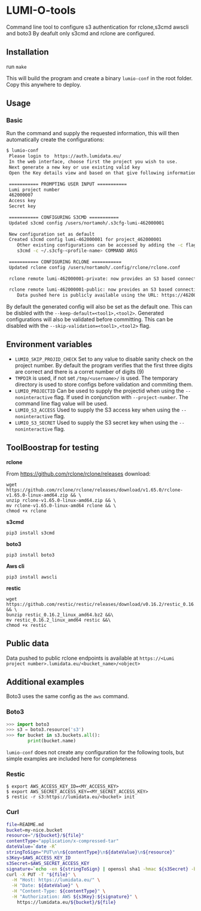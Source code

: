# LUMI-O-tools

Command line tool to configure s3 authentication for rclone,s3cmd awscli and boto3
By deafult only s3cmd and rclone are configured. 

## Installation

run
`make`

This will build the program and create a binary `lumio-conf`
in the root folder. Copy this anywhere to deploy.


## Usage

### Basic 

Run the command and supply the requested information, this will then automatically
create the configurations:

```bash
$ lumio-conf 
 Please login to  https://auth.lumidata.eu/
 In the web interface, choose first the project you wish to use.
 Next generate a new key or use existing valid key
 Open the Key details view and based on that give following information
 
 =========== PROMPTING USER INPUT ===========
 Lumi project number
 462000007
 Access key
 Secret key
 
 =========== CONFIGURING S3CMD ===========
 Updated s3cmd config /users/nortamoh/.s3cfg-lumi-462000001
 
 New configuration set as default
 Created s3cmd config lumi-462000001 for project_462000001
 	Other existing configurations can be accessed by adding the -c flag
 	s3cmd -c ~/.s3cfg-<profile-name> COMMAND ARGS
 
 =========== CONFIGURING RCLONE ===========
 Updated rclone config /users/nortamoh/.config/rclone/rclone.conf
 
 rclone remote lumi-462000001-private: now provides an S3 based connection to Lumi-O storage area of project_462000001
 
 rclone remote lumi-462000001-public: now provides an S3 based connection to Lumi-O storage area of project_462000001
 	Data pushed here is publicly available using the URL: https://462000001.lumidata.eu/<bucket_name>/<object>"
```

By default the generated config will also be set as the default one. This can be disbled with the `--keep-default=<tool1>,<tool2>`.
Generated configurations will also be validated before committing. This can be disabled with the `--skip-validation=<tool1>,<tool2>` flag.


## Environment variables



- `LUMIO_SKIP_PROJID_CHECK` Set to any value to disable sanity check on the project number.
By default the program verifies that the first three digits are correct and there is a corret number of digits (9) 
- `TMPDIR` is used, if not set `/tmp/<username>/` is used. The temporary
directory is used to store configs before validation and commiting them. 
- `LUMIO_PROJECTID` Can be used to supply the projectid when using the `--noninteractive` flag. If used in conjunction with `--project-number`. The command line flag value will be used.
- `LUMIO_S3_ACCESS` Used to supply the S3 access key when using the `--noninteractive` flag.
- `LUMIO_S3_SECRET` Used to supply the S3 secret key when using the `--noninteractive` flag.




## ToolBoostrap for testing

**rclone**

From https://github.com/rclone/rclone/releases download:
```
wget https://github.com/rclone/rclone/releases/download/v1.65.0/rclone-v1.65.0-linux-amd64.zip && \
unzip rclone-v1.65.0-linux-amd64.zip && \
mv rclone-v1.65.0-linux-amd64 rclone && \
chmod +x rclone
```

**s3cmd**
```
pip3 install s3cmd
```

**boto3**
```
pip3 install boto3
```

**Aws cli**
```
pip3 install awscli
```

**restic**
```
wget https://github.com/restic/restic/releases/download/v0.16.2/restic_0.16.2_linux_amd64.bz2 && \
bunzip restic_0.16.2_linux_amd64.bz2 &&\
mv restic_0.16.2_linux_amd64 restic &&\
chmod +x restic
```

## Public data

Data pushed to public rclone endpoints is available
at `https://<Lumi project number>.lumidata.eu/<bucket_name>/<object>`

## Additional examples

Boto3 uses the same config as the `aws` command.

### Boto3

```python
>>> import boto3
>>> s3 = boto3.resource('s3')
>>> for bucket in s3.buckets.all():
        print(bucket.name)
```


`lumio-conf` does not create any configuration for the following tools,
but simple examples are included here for completeness 

### Restic

```
$ export AWS_ACCESS_KEY_ID=<MY_ACCESS_KEY>
$ export AWS_SECRET_ACCESS_KEY=<MY_SECRET_ACCESS_KEY>
$ restic -r s3:https://lumidata.eu/<bucket> init
```

### Curl

```bash
file=README.md
bucket=my-nice.bucket
resource="/${bucket}/${file}"
contentType="application/x-compressed-tar"
dateValue=`date -R`
stringToSign="PUT\n\n${contentType}\n${dateValue}\n${resource}"
s3Key=$AWS_ACCESS_KEY_ID
s3Secret=$AWS_SECRET_ACCESS_KEY 
signature=`echo -en ${stringToSign} | openssl sha1 -hmac ${s3Secret} -binary | base64`
curl -X PUT -T "${file}" \
  -H "Host: https://lumidata.eu/" \
  -H "Date: ${dateValue}" \
  -H "Content-Type: ${contentType}" \
  -H "Authorization: AWS ${s3Key}:${signature}" \
    https://lumidata.eu/${bucket}/${file}
```


